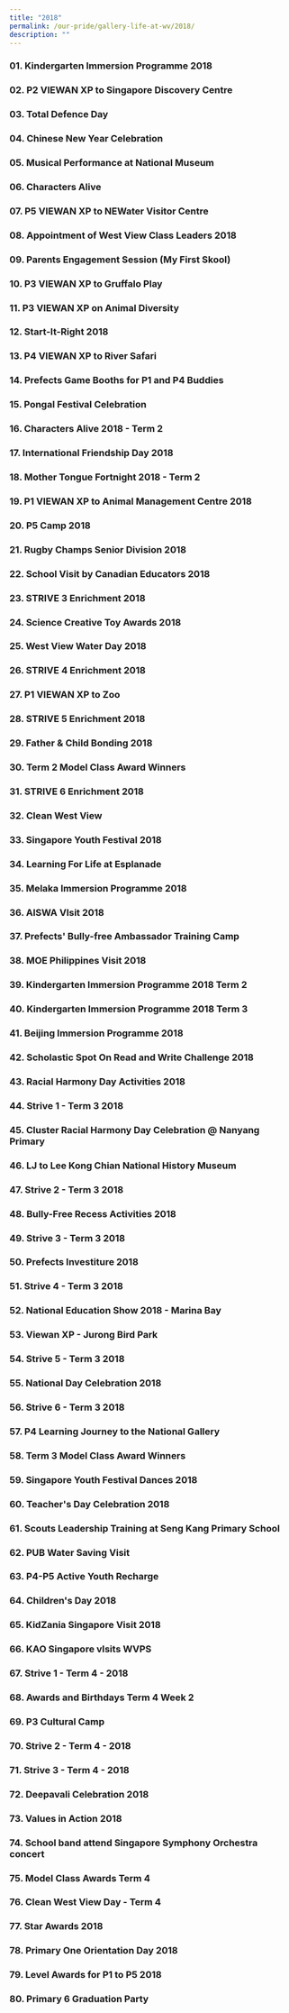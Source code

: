 ```yaml
---
title: "2018"
permalink: /our-pride/gallery-life-at-wv/2018/
description: ""
---
```

### 01. Kindergarten Immersion Programme 2018

### 02. P2 VIEWAN XP to Singapore Discovery Centre

### 03. Total Defence Day

### 04. Chinese New Year Celebration

### 05. Musical Performance at National Museum

### 06. Characters Alive

### 07. P5 VIEWAN XP to NEWater Visitor Centre

### 08. Appointment of West View Class Leaders 2018

### 09. Parents Engagement Session (My First Skool)

### 10. P3 VIEWAN XP to Gruffalo Play

### 11. P3 VIEWAN XP on Animal Diversity

### 12. Start-It-Right 2018

### 13. P4 VIEWAN XP to River Safari

### 14. Prefects Game Booths for P1 and P4 Buddies

### 15. Pongal Festival Celebration

### 16. Characters Alive 2018 - Term 2

### 17. International Friendship Day 2018

### 18. Mother Tongue Fortnight 2018 - Term 2

### 19. P1 VIEWAN XP to Animal Management Centre 2018

### 20. P5 Camp 2018

### 21. Rugby Champs Senior Division 2018

### 22. School Visit by Canadian Educators 2018

### 23. STRIVE 3 Enrichment 2018

### 24. Science Creative Toy Awards 2018

### 25. West View Water Day 2018

### 26. STRIVE 4 Enrichment 2018

### 27. P1 VIEWAN XP to Zoo

### 28. STRIVE 5 Enrichment 2018

### 29. Father & Child Bonding 2018

### 30. Term 2 Model Class Award Winners

### 31. STRIVE 6 Enrichment 2018

### 32. Clean West View

### 33. Singapore Youth Festival 2018

### 34. Learning For Life at Esplanade

### 35. Melaka Immersion Programme 2018

### 36. AISWA VIsit 2018

### 37. Prefects' Bully-free Ambassador Training Camp

### 38. MOE Philippines Visit 2018

### 39. Kindergarten Immersion Programme 2018 Term 2

### 40. Kindergarten Immersion Programme 2018 Term 3

### 41. Beijing Immersion Programme 2018

### 42. Scholastic Spot On Read and Write Challenge 2018

### 43. Racial Harmony Day Activities 2018

### 44. Strive 1 - Term 3 2018

### 45. Cluster Racial Harmony Day Celebration @ Nanyang Primary

### 46. LJ to Lee Kong Chian National History Museum

### 47. Strive 2 - Term 3 2018

### 48. Bully-Free Recess Activities 2018

### 49. Strive 3 - Term 3 2018

### 50. Prefects Investiture 2018

### 51. Strive 4 - Term 3 2018

### 52. National Education Show 2018 - Marina Bay

### 53. Viewan XP - Jurong Bird Park

### 54. Strive 5 - Term 3 2018

### 55. National Day Celebration 2018

### 56. Strive 6 - Term 3 2018

### 57. P4 Learning Journey to the National Gallery

### 58. Term 3 Model Class Award Winners

### 59. Singapore Youth Festival Dances 2018

### 60. Teacher's Day Celebration 2018

### 61. Scouts Leadership Training at Seng Kang Primary School

### 62. PUB Water Saving Visit

### 63. P4-P5 Active Youth Recharge

### 64. Children's Day 2018

### 65. KidZania Singapore Visit 2018

### 66. KAO Singapore vIsits WVPS

### 67. Strive 1 - Term 4 - 2018

### 68. Awards and Birthdays Term 4 Week 2

### 69. P3 Cultural Camp

### 70. Strive 2 - Term 4 - 2018

### 71. Strive 3 - Term 4 - 2018

### 72. Deepavali Celebration 2018

### 73. Values in Action 2018

### 74. School band attend Singapore Symphony Orchestra concert

### 75. Model Class Awards Term 4

### 76. Clean West View Day - Term 4

### 77. Star Awards 2018

### 78. Primary One Orientation Day 2018

### 79. Level Awards for P1 to P5 2018

### 80. Primary 6 Graduation Party